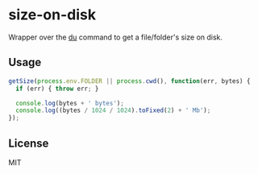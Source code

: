 # size-on-disk

Wrapper over the [du](http://en.wikipedia.org/wiki/Du_(Unix)) command to get a file/folder's size on disk.

## Usage

```js
getSize(process.env.FOLDER || process.cwd(), function(err, bytes) {
  if (err) { throw err; }

  console.log(bytes + ' bytes');
  console.log((bytes / 1024 / 1024).toFixed(2) + ' Mb');
});
```

## License

MIT
